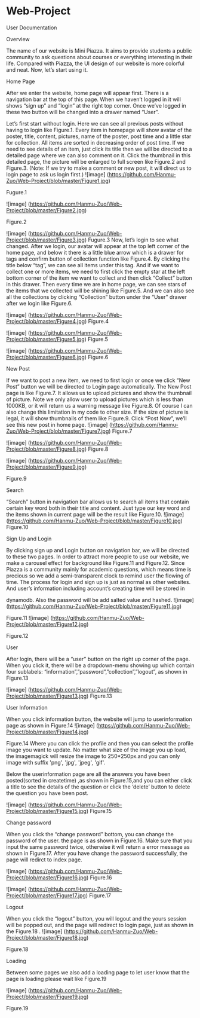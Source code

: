 # Web-Project
User Documentation

Overview

The name of our website is Mini Piazza. It aims to provide students a public community to ask questions about courses or everything interesting in their life. Compared with Piazza, the UI design of our website is more colorful and neat. Now, let’s start using it.

Home Page


After we enter the website, home page will appear first. There is a navigation bar at the top of this page. When we haven’t logged in it will shows “sign up” and “login” at the right top corner. Once we’ve logged in these two button will be changed into a drawer named “User”.

Let’s first start without login. Here we can see all previous posts without having to login like Figure.1. Every item in homepage will show avatar of the poster, title, content, pictures, name of the poster, post time and a little star for collection. All items are sorted in decreasing order of post time. If we need to see details of an item, just click its title then we will be directed to a detailed page where we can also comment on it. Click the thumbnail in this detailed page, the picture will be enlarged to full screen like Figure.2 and Figure.3. (Note: If we try to make a comment or new post, it will direct us to login page to ask us login first.)
![image] (https://github.com/Hanmu-Zuo/Web-Project/blob/master/Figure1.jpg)

Fugure.1
 

![image] (https://github.com/Hanmu-Zuo/Web-Project/blob/master/Figure2.jpg)

Figure.2

![image] (https://github.com/Hanmu-Zuo/Web-Project/blob/master/Figure3.jpg)
Fugure.3
Now, let’s login to see what changed. After we login, our avatar will appear at the top left corner of the home page, and below it there is a little blue arrow which is a drawer for tags and confirm button of collection function like Figure.4. By clicking the title below “tag”, we can see all items under this tag. And if we want to collect one or more items, we need to first click the empty star at the left bottom corner of the item we want to collect and then click “Collect” button in this drawer. Then every time we are in home page, we can see stars of the items that we collected will be shining like Figure.5. And we can also see all the collections by clicking “Collection” button under the “User” drawer after we login like Figure.6.
 

![image] (https://github.com/Hanmu-Zuo/Web-Project/blob/master/Figure4.jpg)
Figure.4

![image] (https://github.com/Hanmu-Zuo/Web-Project/blob/master/Figure5.jpg)
Figure.5

 
![image] (https://github.com/Hanmu-Zuo/Web-Project/blob/master/Figure6.jpg) 
Figure.6

New Post

If we want to post a new item, we need to first login or once we click “New Post” button we will be directed to Login page automatically. The New Post page is like Figure.7. It allows us to upload pictures and show the thumbnail of picture. Note we only allow user to upload pictures which is less than 1000KB, or it will return us a warning message like Figure.8. Of course I can also change this limitation in my code to other size. If the size of picture is legal, it will show thumbnails of them like Figure.9. Click “Post Now”, we’ll see this new post in home page.
![image] (https://github.com/Hanmu-Zuo/Web-Project/blob/master/Figure7.jpg) 
Figure.7

![image] (https://github.com/Hanmu-Zuo/Web-Project/blob/master/Figure8.jpg) 
Figure.8
 
![image] (https://github.com/Hanmu-Zuo/Web-Project/blob/master/Figure9.jpg)
 
Figure.9

Search

“Search” button in navigation bar allows us to search all items that contain certain key word both in their title and content. Just type our key word and the items shown in current page will be the result like Figure.10.
![image] (https://github.com/Hanmu-Zuo/Web-Project/blob/master/Figure10.jpg) 
Figure.10

Sign Up and Login

By clicking sign up and Login button on navigation bar, we will be directed to these two pages. In order to attract more people to use our website, we make a carousel effect for background like Figure.11 and Figure.12. Since Piazza is a community mainly for academic questions, which means time is precious so we add a semi-transparent clock to remind user the flowing of time. The process for login and sign up is just as normal as other websites. And user’s information including account’s creating time will be stored in
 
dynamodb. Also the password will be add salted value and hashed.
![image] (https://github.com/Hanmu-Zuo/Web-Project/blob/master/Figure11.jpg)
 
Figure.11
![image] (https://github.com/Hanmu-Zuo/Web-Project/blob/master/Figure12.jpg)
 
Figure.12

User

After login, there will be a “user” button on the right up corner of the page. When you click it, there will be a dropdown-menu showing up which contain four sublabels: “information”,”password”,”collection”,”logout”, as shown in Figure.13
 

 
![image] (https://github.com/Hanmu-Zuo/Web-Project/blob/master/Figure13.jpg)
Figure.13

User Information

When you click information button, the website will jump to userinformation page as shown in Figure.14
![image] (https://github.com/Hanmu-Zuo/Web-Project/blob/master/Figure14.jpg)
 
Figure.14
Where you can click the profile and then you can select the profile image you want to update. No matter what size of the image you up load, the imagemagick will resize the image to 250*250px.and you can only image with suffix 'png', 'jpg', 'jpeg', 'gif'.

Below the userinformation page are all the answers you have been posted(sorted in createtime) ,as shown in Figure.15,and you can either click a title to see the details of the question or click the ‘delete’ button to delete the question you have been post.
 

 
![image] (https://github.com/Hanmu-Zuo/Web-Project/blob/master/Figure15.jpg)
Figure.15

Change password

When you click the “change password” bottom, you can change the password of the user. the page is as shown in Figure.16. Make sure that you input the same password twice, otherwise it will return a error message as shown in Figure.17. After you have change the password successfully, the page will redirct to index page.

![image] (https://github.com/Hanmu-Zuo/Web-Project/blob/master/Figure16.jpg) 
Figure.16
 

 
![image] (https://github.com/Hanmu-Zuo/Web-Project/blob/master/Figure17.jpg)
Figure.17

Logout

When you click the “logout” button, you will logout and the yours session will be popped out, and the page will redirect to login page, just as shown in the Figure.18
.
![image] (https://github.com/Hanmu-Zuo/Web-Project/blob/master/Figure18.jpg)
 
Figure.18



Loading

Between some pages we also add a loading page to let user know that the page is loading please wait like Figure.19
 
![image] (https://github.com/Hanmu-Zuo/Web-Project/blob/master/Figure19.jpg)
 
Figure.19

